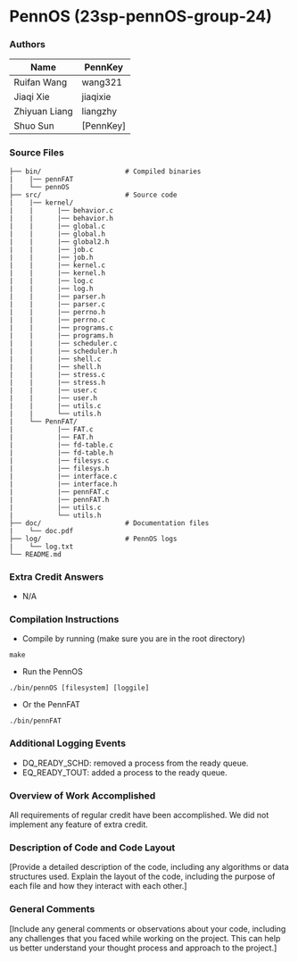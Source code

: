 # PennOS (23sp-pennOS-group-24)
### Authors

| Name | PennKey |
| --- | --- |
| Ruifan Wang | wang321 |
| Jiaqi Xie | jiaqixie |
| Zhiyuan Liang  | liangzhy |
| Shuo Sun | [PennKey] |


### Source Files
    
    ├── bin/                     # Compiled binaries
    |    |── pennFAT
    |    └── pennOS
    ├── src/                     # Source code
    |    |── kernel/         
    |    |      |── behavior.c
    |    |      |── behavior.h
    |    |      |── global.c
    |    |      |── global.h
    |    |      |── global2.h
    |    |      |── job.c
    |    |      |── job.h
    |    |      |── kernel.c
    |    |      |── kernel.h
    |    |      |── log.c
    |    |      |── log.h
    |    |      |── parser.h
    |    |      |── parser.c
    |    |      |── perrno.h
    |    |      |── perrno.c
    |    |      |── programs.c
    |    |      |── programs.h
    |    |      |── scheduler.c
    |    |      |── scheduler.h
    |    |      |── shell.c
    |    |      |── shell.h     
    |    |      |── stress.c
    |    |      |── stress.h     
    |    |      |── user.c
    |    |      |── user.h   
    |    |      |── utils.c
    |    |      └── utils.h  
    |    └── PennFAT/
    |           |── FAT.c
    |           |── FAT.h
    |           |── fd-table.c
    |           |── fd-table.h     
    |           |── filesys.c
    |           |── filesys.h     
    |           |── interface.c
    |           |── interface.h   
    |           |── pennFAT.c
    |           |── pennFAT.h  
    |           |── utils.c
    |           └── utils.h    
    ├── doc/                     # Documentation files 
    |    └── doc.pdf
    ├── log/                     # PennOS logs
    |    └── log.txt
    └── README.md

### Extra Credit Answers

- N/A 
  
### Compilation Instructions

* Compile by running (make sure you are in the root directory)
```
make
```
* Run the PennOS
```
./bin/pennOS [filesystem] [loggile]
```
* Or the PennFAT
```
./bin/pennFAT
```

### Additional Logging Events
- DQ_READY_SCHD: removed a process from the ready queue. 
- EQ_READY_TOUT: added a process to the ready queue. 

### Overview of Work Accomplished

All requirements of regular credit have been accomplished. We did not implement any feature of extra credit.

### Description of Code and Code Layout

[Provide a detailed description of the code, including any algorithms or data structures used. Explain the layout of the code, including the purpose of each file and how they interact with each other.]

### General Comments

[Include any general comments or observations about your code, including any challenges that you faced while working on the project. This can help us better understand your thought process and approach to the project.]

